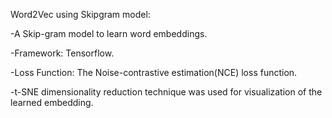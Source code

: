  

Word2Vec using Skipgram model: 

-A Skip-gram model to learn word embeddings.

-Framework: Tensorflow. 

-Loss Function: The Noise-contrastive estimation(NCE) loss function. 

-t-SNE dimensionality reduction technique was used for visualization of the learned embedding.


